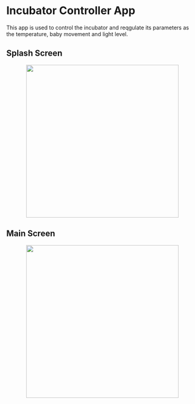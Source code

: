 # Incubator Controller App

This app is used to control the incubator and reqgulate its parameters as the temperature, baby movement and light level.

## Splash Screen
<p align=center><img src="https://user-images.githubusercontent.com/93449171/194331830-100fa947-89d4-4817-b491-3c1a3c7941c9.png" width="400"/></p>

## Main Screen
<p align=center><img src="https://user-images.githubusercontent.com/93449171/194331842-02b0dc06-5827-44db-90c9-46dde4c7d05f.png" width="400"/></p>
